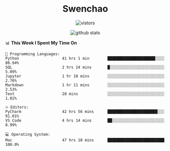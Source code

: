 <h1 align="center">Swenchao</h3>

<p align="center">
  <img src="https://visitor-badge.glitch.me/badge?page_id=Swenchao" alt="vistors" />
</p>

<p align="center">
  <img src="https://github-readme-stats.vercel.app/api?username=Swenchao&count_private=true&show_icons=true&theme=vue-dark&hide_title=true" alt="github stats" />
</p>

<!--START_SECTION:waka-->
📊 **This Week I Spent My Time On** 

```text
💬 Programming Languages: 
Python                   41 hrs 1 min        █████████████████████░░░░   86.94% 
SQL                      2 hrs 24 mins       █░░░░░░░░░░░░░░░░░░░░░░░░   5.09% 
Jupyter                  1 hr 18 mins        ░░░░░░░░░░░░░░░░░░░░░░░░░   2.76% 
Markdown                 1 hr 11 mins        ░░░░░░░░░░░░░░░░░░░░░░░░░   2.53% 
Text                     28 mins             ░░░░░░░░░░░░░░░░░░░░░░░░░   1.02%

🔥 Editors: 
PyCharm                  42 hrs 56 mins      ██████████████████████░░░   91.01% 
VS Code                  4 hrs 14 mins       ██░░░░░░░░░░░░░░░░░░░░░░░   8.99%

💻 Operating System: 
Mac                      47 hrs 10 mins      █████████████████████████   100.0%

```


<!--END_SECTION:waka-->
